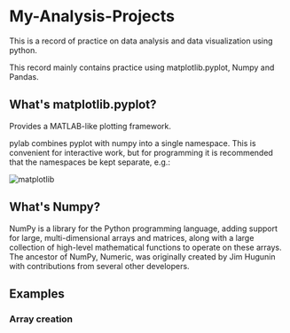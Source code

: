 # My-Analysis-Projects
This is a record of practice on data analysis and data visualization using python.

This record mainly contains practice using matplotlib.pyplot, Numpy and Pandas.

## What's matplotlib.pyplot?

Provides a MATLAB-like plotting framework.

pylab combines pyplot with numpy into a single namespace. This is convenient for interactive work, but for programming it is recommended that the namespaces be kept separate, e.g.:

![matplotlib](https://github.com/sichensong-99/My-Analysis-Projects/blob/master/Pics/matplotlib.png)

## What's Numpy?

NumPy is a library for the Python programming language, adding support for large, multi-dimensional arrays and matrices, along with a large collection of high-level mathematical functions to operate on these arrays. The ancestor of NumPy, Numeric, was originally created by Jim Hugunin with contributions from several other developers. 

## Examples

### Array creation
